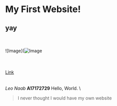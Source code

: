 # My First Website!
## yay
\
\
![Image](![Image](https://tile.loc.gov/storage-services/service/pnp/gtfy/07900/07935_150px.jpg)
\
\
\
\
[Link](https://www.loc.gov/resource/gtfy.07935/?st=image)
\
\
\
*Leo Naab*
**A17172729**
Hello,
World.
\
> I never thought I would have my own website


